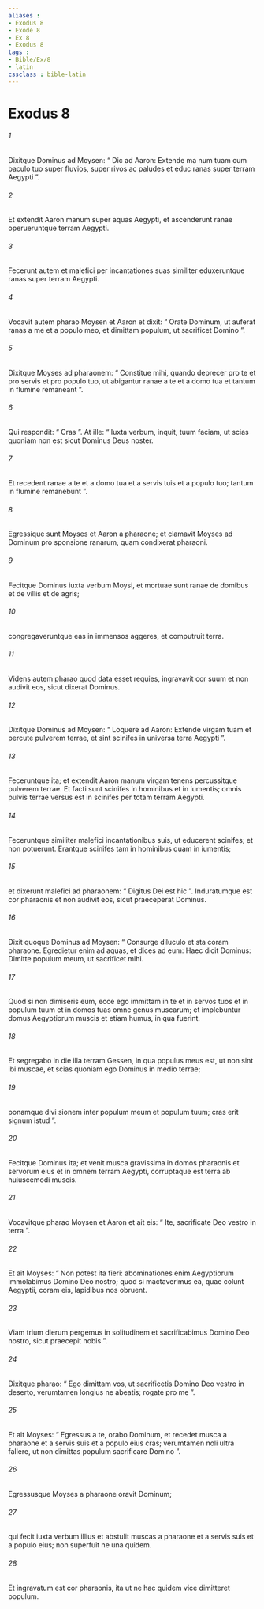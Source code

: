 ```yaml
---
aliases : 
- Exodus 8
- Exode 8
- Ex 8
- Exodus 8
tags : 
- Bible/Ex/8
- latin
cssclass : bible-latin
---
```


# Exodus 8

###### 1
Dixitque Dominus ad Moysen: “ Dic ad Aaron: Extende ma num tuam cum baculo tuo super fluvios, super rivos ac paludes et educ ranas super terram Aegypti ”. 
###### 2
Et extendit Aaron manum super aquas Aegypti, et ascenderunt ranae operueruntque terram Aegypti. 
###### 3
Fecerunt autem et malefici per incantationes suas similiter eduxeruntque ranas super terram Aegypti.
###### 4
Vocavit autem pharao Moysen et Aaron et dixit: “ Orate Dominum, ut auferat ranas a me et a populo meo, et dimittam populum, ut sacrificet Domino ”. 
###### 5
Dixitque Moyses ad pharaonem: “ Constitue mihi, quando deprecer pro te et pro servis et pro populo tuo, ut abigantur ranae a te et a domo tua et tantum in flumine remaneant ”. 
###### 6
Qui respondit: “ Cras ”. At ille: “ Iuxta verbum, inquit, tuum faciam, ut scias quoniam non est sicut Dominus Deus noster. 
###### 7
Et recedent ranae a te et a domo tua et a servis tuis et a populo tuo; tantum in flumine remanebunt ”. 
###### 8
Egressique sunt Moyses et Aaron a pharaone; et clamavit Moyses ad Dominum pro sponsione ranarum, quam condixerat pharaoni. 
###### 9
Fecitque Dominus iuxta verbum Moysi, et mortuae sunt ranae de domibus et de villis et de agris; 
###### 10
congregaveruntque eas in immensos aggeres, et computruit terra. 
###### 11
Videns autem pharao quod data esset requies, ingravavit cor suum et non audivit eos, sicut dixerat Dominus.
###### 12
Dixitque Dominus ad Moysen: “ Loquere ad Aaron: Extende virgam tuam et percute pulverem terrae, et sint scinifes in universa terra Aegypti ”. 
###### 13
Feceruntque ita; et extendit Aaron manum virgam tenens percussitque pulverem terrae. Et facti sunt scinifes in hominibus et in iumentis; omnis pulvis terrae versus est in scinifes per totam terram Aegypti.
###### 14
Feceruntque similiter malefici incantationibus suis, ut educerent scinifes; et non potuerunt. Erantque scinifes tam in hominibus quam in iumentis; 
###### 15
et dixerunt malefici ad pharaonem: “ Digitus Dei est hic ”. Induratumque est cor pharaonis et non audivit eos, sicut praeceperat Dominus.
###### 16
Dixit quoque Dominus ad Moysen: “ Consurge diluculo et sta coram pharaone. Egredietur enim ad aquas, et dices ad eum: Haec dicit Dominus: Dimitte populum meum, ut sacrificet mihi. 
###### 17
Quod si non dimiseris eum, ecce ego immittam in te et in servos tuos et in populum tuum et in domos tuas omne genus muscarum; et implebuntur domus Aegyptiorum muscis et etiam humus, in qua fuerint. 
###### 18
Et segregabo in die illa terram Gessen, in qua populus meus est, ut non sint ibi muscae, et scias quoniam ego Dominus in medio terrae; 
###### 19
ponamque divi sionem inter populum meum et populum tuum; cras erit signum istud ”. 
###### 20
Fecitque Dominus ita; et venit musca gravissima in domos pharaonis et servorum eius et in omnem terram Aegypti, corruptaque est terra ab huiuscemodi muscis.
###### 21
Vocavitque pharao Moysen et Aaron et ait eis: “ Ite, sacrificate Deo vestro in terra ”. 
###### 22
Et ait Moyses: “ Non potest ita fieri: abominationes enim Aegyptiorum immolabimus Domino Deo nostro; quod si mactaverimus ea, quae colunt Aegyptii, coram eis, lapidibus nos obruent. 
###### 23
Viam trium dierum pergemus in solitudinem et sacrificabimus Domino Deo nostro, sicut praecepit nobis ”. 
###### 24
Dixitque pharao: “ Ego dimittam vos, ut sacrificetis Domino Deo vestro in deserto, verumtamen longius ne abeatis; rogate pro me ”. 
###### 25
Et ait Moyses: “ Egressus a te, orabo Dominum, et recedet musca a pharaone et a servis suis et a populo eius cras; verumtamen noli ultra fallere, ut non dimittas populum sacrificare Domino ”. 
###### 26
Egressusque Moyses a pharaone oravit Dominum; 
###### 27
qui fecit iuxta verbum illius et abstulit muscas a pharaone et a servis suis et a populo eius; non superfuit ne una quidem. 
###### 28
Et ingravatum est cor pharaonis, ita ut ne hac quidem vice dimitteret populum.
